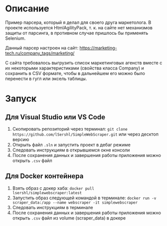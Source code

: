 # Описание
Пример парсера, который я делал для своего друга маркетолога. В проекте используется HtmlAgilityPack, т. к. на сайте нет механизмов защиты от парсинга, в противном случае пришлось бы применять Selenium.

Данный парсер настроен на сайт: https://marketing-tech.ru/company_tags/marketing/

С сайта требовалось выгрузить список маркетинговых агенств вместе с их некоторыми характеристиками (свойства класса Company) и сохранить в CSV формате, чтобы в дальнейшем его можно было перенести в гугл или эксель таблицы.

# Запуск
## Для Visual Studio или VS Code
1) Cкопировать репозиторий через терминал: `git clone https://github.com/lSershl/SimpleWebScraper.git` или через десктоп версию
2) Открыть файл `.sln` и запустить проект в дебаг режиме
3) Следовать инструкциям в открывшемся окне консоли
4) После сохранения данных и завершения работы приложения можно открыть `.csv` файл
## Для Docker контейнера
1) Взять образ с докер хаба: `docker pull lsershl/simplewebscraper:latest`
2) Запустить образ следующей командой в терминале: `docker run -v scraper_data:/app --name webscraper -it simplewebscraper`
3) Следовать инструкциям в терминале
4) После сохранения данных и завершения работы приложения можно открыть `.csv` файл из volume (scraper_data) в докере
